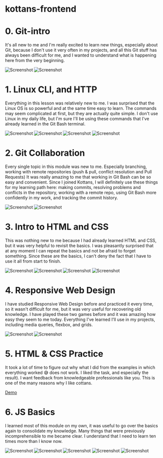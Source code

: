 # kottans-frontend

# 0. Git-intro

It's all new to me and I'm really excited to learn new things, especially about Git, because I don't use it very often in my projects, and all this Git stuff has always been difficult for me, and I wanted to understand what is happening here from the very beginning.

![Screenshot](./screenshots/git_introduction.jpg)
![Screenshot](./screenshots/git_pushAndPull.jpg)


# 1. Linux CLI, and HTTP

Everything in this lesson was relatively new to me.
I was surprised that the Linux OS is so powerful and at the same time easy to learn. The commands may seem complicated at first, but they are actually quite simple.
I don't use Linux in my daily life, but I'm sure I'll be using these commands that I've already learned in the Git Bash terminal.

![Screenshot](./screenshots/quiz-1.jpg)
![Screenshot](./screenshots/quiz-2.jpg)
![Screenshot](./screenshots/quiz-3.jpg)
![Screenshot](./screenshots/quiz-4.jpg)

# 2. Git Collaboration

Every single topic in this module was new to me. Especially branching, working with remote repositories (push & pull, conflict resolution and Pull Requests)
It was really amazing to me that working in Git Bash can be so easy and convenient.
Since I joined Kottans, I will definitely use these things for my learning path here: making commits, resolving problems and conflicts in the repository, working with a remote repo, using Git Bash more confidently in my work, and tracking the commit history.

![Screenshot](./screenshots/learnGtiBranching-1.jpg)
![Screenshot](./screenshots/learnGitBranching-2.jpg)

# 3. Intro to HTML and CSS

This was nothing new to me because I had already learned HTML and CSS, but it was very helpful to revisit the basics.
I was pleasantly surprised that at any moment I can repeat the basics and not be afraid to forget something.
Since these are the basics, I can't deny the fact that I have to use it all from start to finish.

![Screenshot](./screenshots/w1.jpg)
![Screenshot](./screenshots/w2.jpg)
![Screenshot](./screenshots/css.jpg)
![Screenshot](./screenshots/html.jpg)

# 4. Responsive Web Design

I have studied Responsive Web Design before and practiced it every time, so it wasn't difficult for me, but it was very useful for recovering old knowledge.
I have played these two games before and it was amazing how easy they seem to me today.
Everything I've learned I'll use in my projects, including media queries, flexbox, and grids.

![Screenshot](./screenshots/flexbox-froggy.jpg)
![Screenshot](./screenshots/grid-garden.jpg)

# 5. HTML & CSS Practice

It took a lot of time to figure out why what I did from the examples in which everything worked 😅 does not work. I liked the task, and especially the result). I want feedback from knowledgeable professionals like you.
This is one of the many reasons why I like cottans.

[Demo](https://foxyulya.github.io/HTML_CSS_Practice/)

# 6. JS Basics

I learned most of this module on my own, it was useful to go over the basics again to consolidate my knowledge. Many things that were previously incomprehensible to me became clear. I understand that I need to learn ten times more than I know now.

![Screenshot](./screenshots/js0.jpg)
![Screenshot](./screenshots/js1.jpg)
![Screenshot](./screenshots/js2.jpg)
![Screenshot](./screenshots/js3.jpg)
![Screenshot](./screenshots/js4.jpg)